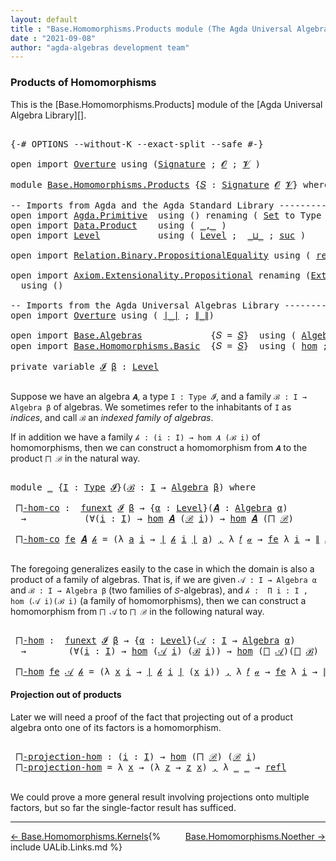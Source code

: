 ```yaml
---
layout: default
title : "Base.Homomorphisms.Products module (The Agda Universal Algebra Library)"
date : "2021-09-08"
author: "agda-algebras development team"
---
```


### <a id="products-of-homomorphisms">Products of Homomorphisms</a>

This is the [Base.Homomorphisms.Products] module of the [Agda Universal Algebra Library][].

<pre class="Agda">

<a id="345" class="Symbol">{-#</a> <a id="349" class="Keyword">OPTIONS</a> <a id="357" class="Pragma">--without-K</a> <a id="369" class="Pragma">--exact-split</a> <a id="383" class="Pragma">--safe</a> <a id="390" class="Symbol">#-}</a>

<a id="395" class="Keyword">open</a> <a id="400" class="Keyword">import</a> <a id="407" href="Overture.html" class="Module">Overture</a> <a id="416" class="Keyword">using</a> <a id="422" class="Symbol">(</a><a id="423" href="Overture.Signatures.html#3264" class="Function">Signature</a> <a id="433" class="Symbol">;</a> <a id="435" href="Overture.Signatures.html#648" class="Generalizable">𝓞</a> <a id="437" class="Symbol">;</a> <a id="439" href="Overture.Signatures.html#650" class="Generalizable">𝓥</a> <a id="441" class="Symbol">)</a>

<a id="444" class="Keyword">module</a> <a id="451" href="Base.Homomorphisms.Products.html" class="Module">Base.Homomorphisms.Products</a> <a id="479" class="Symbol">{</a><a id="480" href="Base.Homomorphisms.Products.html#480" class="Bound">𝑆</a> <a id="482" class="Symbol">:</a> <a id="484" href="Overture.Signatures.html#3264" class="Function">Signature</a> <a id="494" href="Overture.Signatures.html#648" class="Generalizable">𝓞</a> <a id="496" href="Overture.Signatures.html#650" class="Generalizable">𝓥</a><a id="497" class="Symbol">}</a> <a id="499" class="Keyword">where</a>

<a id="506" class="Comment">-- Imports from Agda and the Agda Standard Library -----------------------</a>
<a id="581" class="Keyword">open</a> <a id="586" class="Keyword">import</a> <a id="593" href="Agda.Primitive.html" class="Module">Agda.Primitive</a>  <a id="609" class="Keyword">using</a> <a id="615" class="Symbol">()</a> <a id="618" class="Keyword">renaming</a> <a id="627" class="Symbol">(</a> <a id="629" href="Agda.Primitive.html#388" class="Primitive">Set</a> <a id="633" class="Symbol">to</a> <a id="636" class="Primitive">Type</a> <a id="641" class="Symbol">)</a>
<a id="643" class="Keyword">open</a> <a id="648" class="Keyword">import</a> <a id="655" href="Data.Product.html" class="Module">Data.Product</a>    <a id="671" class="Keyword">using</a> <a id="677" class="Symbol">(</a> <a id="679" href="Agda.Builtin.Sigma.html#235" class="InductiveConstructor Operator">_,_</a> <a id="683" class="Symbol">)</a>
<a id="685" class="Keyword">open</a> <a id="690" class="Keyword">import</a> <a id="697" href="Level.html" class="Module">Level</a>           <a id="713" class="Keyword">using</a> <a id="719" class="Symbol">(</a> <a id="721" href="Agda.Primitive.html#742" class="Postulate">Level</a> <a id="727" class="Symbol">;</a>  <a id="730" href="Agda.Primitive.html#961" class="Primitive Operator">_⊔_</a> <a id="734" class="Symbol">;</a> <a id="736" href="Agda.Primitive.html#931" class="Primitive">suc</a> <a id="740" class="Symbol">)</a>

<a id="743" class="Keyword">open</a> <a id="748" class="Keyword">import</a> <a id="755" href="Relation.Binary.PropositionalEquality.html" class="Module">Relation.Binary.PropositionalEquality</a> <a id="793" class="Keyword">using</a> <a id="799" class="Symbol">(</a> <a id="801" href="Agda.Builtin.Equality.html#207" class="InductiveConstructor">refl</a> <a id="806" class="Symbol">)</a>

<a id="809" class="Keyword">open</a> <a id="814" class="Keyword">import</a> <a id="821" href="Axiom.Extensionality.Propositional.html" class="Module">Axiom.Extensionality.Propositional</a> <a id="856" class="Keyword">renaming</a> <a id="865" class="Symbol">(</a><a id="866" href="Axiom.Extensionality.Propositional.html#750" class="Function">Extensionality</a> <a id="881" class="Symbol">to</a> <a id="884" class="Function">funext</a><a id="890" class="Symbol">)</a>
  <a id="894" class="Keyword">using</a> <a id="900" class="Symbol">()</a>

<a id="904" class="Comment">-- Imports from the Agda Universal Algebras Library ----------------------</a>
<a id="979" class="Keyword">open</a> <a id="984" class="Keyword">import</a> <a id="991" href="Overture.html" class="Module">Overture</a> <a id="1000" class="Keyword">using</a> <a id="1006" class="Symbol">(</a> <a id="1008" href="Overture.Basic.html#4325" class="Function Operator">∣_∣</a> <a id="1012" class="Symbol">;</a> <a id="1014" href="Overture.Basic.html#4363" class="Function Operator">∥_∥</a><a id="1017" class="Symbol">)</a>

<a id="1020" class="Keyword">open</a> <a id="1025" class="Keyword">import</a> <a id="1032" href="Base.Algebras.html" class="Module">Base.Algebras</a>             <a id="1058" class="Symbol">{</a><a id="1059" class="Argument">𝑆</a> <a id="1061" class="Symbol">=</a> <a id="1063" href="Base.Homomorphisms.Products.html#480" class="Bound">𝑆</a><a id="1064" class="Symbol">}</a>  <a id="1067" class="Keyword">using</a> <a id="1073" class="Symbol">(</a> <a id="1075" href="Base.Algebras.Basic.html#2774" class="Function">Algebra</a> <a id="1083" class="Symbol">;</a> <a id="1085" href="Base.Algebras.Products.html#1923" class="Function">⨅</a> <a id="1087" class="Symbol">)</a>
<a id="1089" class="Keyword">open</a> <a id="1094" class="Keyword">import</a> <a id="1101" href="Base.Homomorphisms.Basic.html" class="Module">Base.Homomorphisms.Basic</a>  <a id="1127" class="Symbol">{</a><a id="1128" class="Argument">𝑆</a> <a id="1130" class="Symbol">=</a> <a id="1132" href="Base.Homomorphisms.Products.html#480" class="Bound">𝑆</a><a id="1133" class="Symbol">}</a>  <a id="1136" class="Keyword">using</a> <a id="1142" class="Symbol">(</a> <a id="1144" href="Base.Homomorphisms.Basic.html#2734" class="Function">hom</a> <a id="1148" class="Symbol">;</a> <a id="1150" href="Base.Homomorphisms.Basic.html#4290" class="Function">epi</a> <a id="1154" class="Symbol">)</a>

<a id="1157" class="Keyword">private</a> <a id="1165" class="Keyword">variable</a> <a id="1174" href="Base.Homomorphisms.Products.html#1174" class="Generalizable">𝓘</a> <a id="1176" href="Base.Homomorphisms.Products.html#1176" class="Generalizable">β</a> <a id="1178" class="Symbol">:</a> <a id="1180" href="Agda.Primitive.html#742" class="Postulate">Level</a>

</pre>

Suppose we have an algebra `𝑨`, a type `I : Type 𝓘`, and a family `ℬ : I → Algebra β` of algebras.  We sometimes refer to the inhabitants of `I` as *indices*, and call `ℬ` an *indexed family of algebras*.

If in addition we have a family `𝒽 : (i : I) → hom 𝑨 (ℬ i)` of homomorphisms, then we can construct a homomorphism from `𝑨` to the product `⨅ ℬ` in the natural way.

<pre class="Agda">

<a id="1585" class="Keyword">module</a> <a id="1592" href="Base.Homomorphisms.Products.html#1592" class="Module">_</a> <a id="1594" class="Symbol">{</a><a id="1595" href="Base.Homomorphisms.Products.html#1595" class="Bound">I</a> <a id="1597" class="Symbol">:</a> <a id="1599" href="Base.Homomorphisms.Products.html#636" class="Primitive">Type</a> <a id="1604" href="Base.Homomorphisms.Products.html#1174" class="Generalizable">𝓘</a><a id="1605" class="Symbol">}(</a><a id="1607" href="Base.Homomorphisms.Products.html#1607" class="Bound">ℬ</a> <a id="1609" class="Symbol">:</a> <a id="1611" href="Base.Homomorphisms.Products.html#1595" class="Bound">I</a> <a id="1613" class="Symbol">→</a> <a id="1615" href="Base.Algebras.Basic.html#2774" class="Function">Algebra</a> <a id="1623" href="Base.Homomorphisms.Products.html#1176" class="Generalizable">β</a><a id="1624" class="Symbol">)</a> <a id="1626" class="Keyword">where</a>

 <a id="1634" href="Base.Homomorphisms.Products.html#1634" class="Function">⨅-hom-co</a> <a id="1643" class="Symbol">:</a>  <a id="1646" href="Base.Homomorphisms.Products.html#884" class="Function">funext</a> <a id="1653" href="Base.Homomorphisms.Products.html#1604" class="Bound">𝓘</a> <a id="1655" href="Base.Homomorphisms.Products.html#1623" class="Bound">β</a> <a id="1657" class="Symbol">→</a> <a id="1659" class="Symbol">{</a><a id="1660" href="Base.Homomorphisms.Products.html#1660" class="Bound">α</a> <a id="1662" class="Symbol">:</a> <a id="1664" href="Agda.Primitive.html#742" class="Postulate">Level</a><a id="1669" class="Symbol">}(</a><a id="1671" href="Base.Homomorphisms.Products.html#1671" class="Bound">𝑨</a> <a id="1673" class="Symbol">:</a> <a id="1675" href="Base.Algebras.Basic.html#2774" class="Function">Algebra</a> <a id="1683" href="Base.Homomorphisms.Products.html#1660" class="Bound">α</a><a id="1684" class="Symbol">)</a>
  <a id="1688" class="Symbol">→</a>           <a id="1700" class="Symbol">(∀(</a><a id="1703" href="Base.Homomorphisms.Products.html#1703" class="Bound">i</a> <a id="1705" class="Symbol">:</a> <a id="1707" href="Base.Homomorphisms.Products.html#1595" class="Bound">I</a><a id="1708" class="Symbol">)</a> <a id="1710" class="Symbol">→</a> <a id="1712" href="Base.Homomorphisms.Basic.html#2734" class="Function">hom</a> <a id="1716" href="Base.Homomorphisms.Products.html#1671" class="Bound">𝑨</a> <a id="1718" class="Symbol">(</a><a id="1719" href="Base.Homomorphisms.Products.html#1607" class="Bound">ℬ</a> <a id="1721" href="Base.Homomorphisms.Products.html#1703" class="Bound">i</a><a id="1722" class="Symbol">))</a> <a id="1725" class="Symbol">→</a> <a id="1727" href="Base.Homomorphisms.Basic.html#2734" class="Function">hom</a> <a id="1731" href="Base.Homomorphisms.Products.html#1671" class="Bound">𝑨</a> <a id="1733" class="Symbol">(</a><a id="1734" href="Base.Algebras.Products.html#1923" class="Function">⨅</a> <a id="1736" href="Base.Homomorphisms.Products.html#1607" class="Bound">ℬ</a><a id="1737" class="Symbol">)</a>

 <a id="1741" href="Base.Homomorphisms.Products.html#1634" class="Function">⨅-hom-co</a> <a id="1750" href="Base.Homomorphisms.Products.html#1750" class="Bound">fe</a> <a id="1753" href="Base.Homomorphisms.Products.html#1753" class="Bound">𝑨</a> <a id="1755" href="Base.Homomorphisms.Products.html#1755" class="Bound">𝒽</a> <a id="1757" class="Symbol">=</a> <a id="1759" class="Symbol">(λ</a> <a id="1762" href="Base.Homomorphisms.Products.html#1762" class="Bound">a</a> <a id="1764" href="Base.Homomorphisms.Products.html#1764" class="Bound">i</a> <a id="1766" class="Symbol">→</a> <a id="1768" href="Overture.Basic.html#4325" class="Function Operator">∣</a> <a id="1770" href="Base.Homomorphisms.Products.html#1755" class="Bound">𝒽</a> <a id="1772" href="Base.Homomorphisms.Products.html#1764" class="Bound">i</a> <a id="1774" href="Overture.Basic.html#4325" class="Function Operator">∣</a> <a id="1776" href="Base.Homomorphisms.Products.html#1762" class="Bound">a</a><a id="1777" class="Symbol">)</a> <a id="1779" href="Agda.Builtin.Sigma.html#235" class="InductiveConstructor Operator">,</a> <a id="1781" class="Symbol">λ</a> <a id="1783" href="Base.Homomorphisms.Products.html#1783" class="Bound">𝑓</a> <a id="1785" href="Base.Homomorphisms.Products.html#1785" class="Bound">𝒶</a> <a id="1787" class="Symbol">→</a> <a id="1789" href="Base.Homomorphisms.Products.html#1750" class="Bound">fe</a> <a id="1792" class="Symbol">λ</a> <a id="1794" href="Base.Homomorphisms.Products.html#1794" class="Bound">i</a> <a id="1796" class="Symbol">→</a> <a id="1798" href="Overture.Basic.html#4363" class="Function Operator">∥</a> <a id="1800" href="Base.Homomorphisms.Products.html#1755" class="Bound">𝒽</a> <a id="1802" href="Base.Homomorphisms.Products.html#1794" class="Bound">i</a> <a id="1804" href="Overture.Basic.html#4363" class="Function Operator">∥</a> <a id="1806" href="Base.Homomorphisms.Products.html#1783" class="Bound">𝑓</a> <a id="1808" href="Base.Homomorphisms.Products.html#1785" class="Bound">𝒶</a>

</pre>

The foregoing generalizes easily to the case in which the domain is also a product
of a family of algebras. That is, if we are given `𝒜 : I → Algebra α` and
`ℬ : I → Algebra β` (two families of `𝑆`-algebras), and
`𝒽 :  Π i ꞉ I , hom (𝒜 i)(ℬ i)` (a family of homomorphisms), then we can
construct a homomorphism from `⨅ 𝒜` to `⨅ ℬ` in the following natural way.

<pre class="Agda">

 <a id="2200" href="Base.Homomorphisms.Products.html#2200" class="Function">⨅-hom</a> <a id="2206" class="Symbol">:</a>  <a id="2209" href="Base.Homomorphisms.Products.html#884" class="Function">funext</a> <a id="2216" href="Base.Homomorphisms.Products.html#1604" class="Bound">𝓘</a> <a id="2218" href="Base.Homomorphisms.Products.html#1623" class="Bound">β</a> <a id="2220" class="Symbol">→</a> <a id="2222" class="Symbol">{</a><a id="2223" href="Base.Homomorphisms.Products.html#2223" class="Bound">α</a> <a id="2225" class="Symbol">:</a> <a id="2227" href="Agda.Primitive.html#742" class="Postulate">Level</a><a id="2232" class="Symbol">}(</a><a id="2234" href="Base.Homomorphisms.Products.html#2234" class="Bound">𝒜</a> <a id="2236" class="Symbol">:</a> <a id="2238" href="Base.Homomorphisms.Products.html#1595" class="Bound">I</a> <a id="2240" class="Symbol">→</a> <a id="2242" href="Base.Algebras.Basic.html#2774" class="Function">Algebra</a> <a id="2250" href="Base.Homomorphisms.Products.html#2223" class="Bound">α</a><a id="2251" class="Symbol">)</a>
  <a id="2255" class="Symbol">→</a>        <a id="2264" class="Symbol">(∀(</a><a id="2267" href="Base.Homomorphisms.Products.html#2267" class="Bound">i</a> <a id="2269" class="Symbol">:</a> <a id="2271" href="Base.Homomorphisms.Products.html#1595" class="Bound">I</a><a id="2272" class="Symbol">)</a> <a id="2274" class="Symbol">→</a> <a id="2276" href="Base.Homomorphisms.Basic.html#2734" class="Function">hom</a> <a id="2280" class="Symbol">(</a><a id="2281" href="Base.Homomorphisms.Products.html#2234" class="Bound">𝒜</a> <a id="2283" href="Base.Homomorphisms.Products.html#2267" class="Bound">i</a><a id="2284" class="Symbol">)</a> <a id="2286" class="Symbol">(</a><a id="2287" href="Base.Homomorphisms.Products.html#1607" class="Bound">ℬ</a> <a id="2289" href="Base.Homomorphisms.Products.html#2267" class="Bound">i</a><a id="2290" class="Symbol">))</a> <a id="2293" class="Symbol">→</a> <a id="2295" href="Base.Homomorphisms.Basic.html#2734" class="Function">hom</a> <a id="2299" class="Symbol">(</a><a id="2300" href="Base.Algebras.Products.html#1923" class="Function">⨅</a> <a id="2302" href="Base.Homomorphisms.Products.html#2234" class="Bound">𝒜</a><a id="2303" class="Symbol">)(</a><a id="2305" href="Base.Algebras.Products.html#1923" class="Function">⨅</a> <a id="2307" href="Base.Homomorphisms.Products.html#1607" class="Bound">ℬ</a><a id="2308" class="Symbol">)</a>

 <a id="2312" href="Base.Homomorphisms.Products.html#2200" class="Function">⨅-hom</a> <a id="2318" href="Base.Homomorphisms.Products.html#2318" class="Bound">fe</a> <a id="2321" href="Base.Homomorphisms.Products.html#2321" class="Bound">𝒜</a> <a id="2323" href="Base.Homomorphisms.Products.html#2323" class="Bound">𝒽</a> <a id="2325" class="Symbol">=</a> <a id="2327" class="Symbol">(λ</a> <a id="2330" href="Base.Homomorphisms.Products.html#2330" class="Bound">x</a> <a id="2332" href="Base.Homomorphisms.Products.html#2332" class="Bound">i</a> <a id="2334" class="Symbol">→</a> <a id="2336" href="Overture.Basic.html#4325" class="Function Operator">∣</a> <a id="2338" href="Base.Homomorphisms.Products.html#2323" class="Bound">𝒽</a> <a id="2340" href="Base.Homomorphisms.Products.html#2332" class="Bound">i</a> <a id="2342" href="Overture.Basic.html#4325" class="Function Operator">∣</a> <a id="2344" class="Symbol">(</a><a id="2345" href="Base.Homomorphisms.Products.html#2330" class="Bound">x</a> <a id="2347" href="Base.Homomorphisms.Products.html#2332" class="Bound">i</a><a id="2348" class="Symbol">))</a> <a id="2351" href="Agda.Builtin.Sigma.html#235" class="InductiveConstructor Operator">,</a> <a id="2353" class="Symbol">λ</a> <a id="2355" href="Base.Homomorphisms.Products.html#2355" class="Bound">𝑓</a> <a id="2357" href="Base.Homomorphisms.Products.html#2357" class="Bound">𝒶</a> <a id="2359" class="Symbol">→</a> <a id="2361" href="Base.Homomorphisms.Products.html#2318" class="Bound">fe</a> <a id="2364" class="Symbol">λ</a> <a id="2366" href="Base.Homomorphisms.Products.html#2366" class="Bound">i</a> <a id="2368" class="Symbol">→</a> <a id="2370" href="Overture.Basic.html#4363" class="Function Operator">∥</a> <a id="2372" href="Base.Homomorphisms.Products.html#2323" class="Bound">𝒽</a> <a id="2374" href="Base.Homomorphisms.Products.html#2366" class="Bound">i</a> <a id="2376" href="Overture.Basic.html#4363" class="Function Operator">∥</a> <a id="2378" href="Base.Homomorphisms.Products.html#2355" class="Bound">𝑓</a> <a id="2380" class="Symbol">λ</a> <a id="2382" href="Base.Homomorphisms.Products.html#2382" class="Bound">x</a> <a id="2384" class="Symbol">→</a> <a id="2386" href="Base.Homomorphisms.Products.html#2357" class="Bound">𝒶</a> <a id="2388" href="Base.Homomorphisms.Products.html#2382" class="Bound">x</a> <a id="2390" href="Base.Homomorphisms.Products.html#2366" class="Bound">i</a>
</pre>


#### <a id="projections-out-of-products">Projection out of products</a>

Later we will need a proof of the fact that projecting out of a product algebra
onto one of its factors is a homomorphism.

<pre class="Agda">

 <a id="2617" href="Base.Homomorphisms.Products.html#2617" class="Function">⨅-projection-hom</a> <a id="2634" class="Symbol">:</a> <a id="2636" class="Symbol">(</a><a id="2637" href="Base.Homomorphisms.Products.html#2637" class="Bound">i</a> <a id="2639" class="Symbol">:</a> <a id="2641" href="Base.Homomorphisms.Products.html#1595" class="Bound">I</a><a id="2642" class="Symbol">)</a> <a id="2644" class="Symbol">→</a> <a id="2646" href="Base.Homomorphisms.Basic.html#2734" class="Function">hom</a> <a id="2650" class="Symbol">(</a><a id="2651" href="Base.Algebras.Products.html#1923" class="Function">⨅</a> <a id="2653" href="Base.Homomorphisms.Products.html#1607" class="Bound">ℬ</a><a id="2654" class="Symbol">)</a> <a id="2656" class="Symbol">(</a><a id="2657" href="Base.Homomorphisms.Products.html#1607" class="Bound">ℬ</a> <a id="2659" href="Base.Homomorphisms.Products.html#2637" class="Bound">i</a><a id="2660" class="Symbol">)</a>
 <a id="2663" href="Base.Homomorphisms.Products.html#2617" class="Function">⨅-projection-hom</a> <a id="2680" class="Symbol">=</a> <a id="2682" class="Symbol">λ</a> <a id="2684" href="Base.Homomorphisms.Products.html#2684" class="Bound">x</a> <a id="2686" class="Symbol">→</a> <a id="2688" class="Symbol">(λ</a> <a id="2691" href="Base.Homomorphisms.Products.html#2691" class="Bound">z</a> <a id="2693" class="Symbol">→</a> <a id="2695" href="Base.Homomorphisms.Products.html#2691" class="Bound">z</a> <a id="2697" href="Base.Homomorphisms.Products.html#2684" class="Bound">x</a><a id="2698" class="Symbol">)</a> <a id="2700" href="Agda.Builtin.Sigma.html#235" class="InductiveConstructor Operator">,</a> <a id="2702" class="Symbol">λ</a> <a id="2704" href="Base.Homomorphisms.Products.html#2704" class="Bound">_</a> <a id="2706" href="Base.Homomorphisms.Products.html#2706" class="Bound">_</a> <a id="2708" class="Symbol">→</a> <a id="2710" href="Agda.Builtin.Equality.html#207" class="InductiveConstructor">refl</a>

</pre>

We could prove a more general result involving projections onto multiple factors,
but so far the single-factor result has sufficed.

---------------------------------

<span style="float:left;">[← Base.Homomorphisms.Kernels](Base.Homomorphisms.Kernels.html)</span>
<span style="float:right;">[Base.Homomorphisms.Noether →](Base.Homomorphisms.Noether.html)</span>

{% include UALib.Links.md %}
